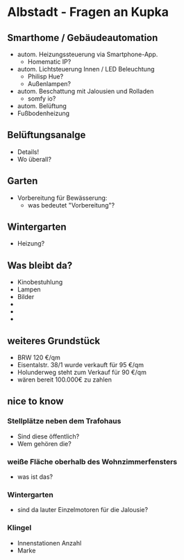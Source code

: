 # Albstadt - Fragen an Kupka

## Smarthome / Gebäudeautomation
- autom. Heizungssteuerung via Smartphone-App. 
  - Homematic IP?
- autom. Lichtsteuerung Innen / LED Beleuchtung
  - Philisp Hue?
  - Außenlampen?
- autom. Beschattung mit Jalousien und Rolladen 
  - somfy io?
- autom. Belüftung
- Fußbodenheizung



## Belüftungsanalge
- Details!
- Wo überall?

## Garten
- Vorbereitung für Bewässerung:
  - was bedeutet "Vorbereitung"?

## Wintergarten
- Heizung?


## Was bleibt da?
- Kinobestuhlung
- Lampen
- Bilder
- 
- 
- 

## weiteres Grundstück
- BRW 120 €/qm
- Eisentalstr. 38/1 wurde verkauft für 95 €/qm
- Holunderweg steht zum Verkauf für 90 €/qm
- wären bereit 100.000€ zu zahlen

## nice to know

### Stellplätze neben dem Trafohaus
- Sind diese öffentlich?
- Wem gehören die?

### weiße Fläche oberhalb des Wohnzimmerfensters
- was ist das?

### Wintergarten
- sind da lauter Einzelmotoren für die Jalousie?

### Klingel
- Innenstationen Anzahl
- Marke
